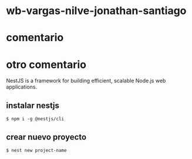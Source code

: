 # wb-vargas-nilve-jonathan-santiago
# comentario
# otro comentario

NestJS is a framework for 
building efficient, scalable Node.js web applications.

## instalar nestjs
```
$ npm i -g @nestjs/cli
```

## crear nuevo proyecto
```
$ nest new project-name

```
